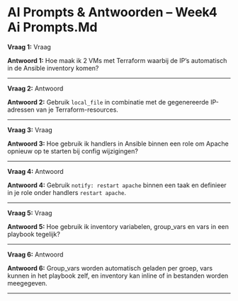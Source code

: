 # AI Prompts & Antwoorden – Week4 Ai Prompts.Md

**Vraag 1:** Vraag

**Antwoord 1:** Hoe maak ik 2 VMs met Terraform waarbij de IP’s automatisch in de Ansible inventory komen?

---

**Vraag 2:** Antwoord

**Antwoord 2:** Gebruik `local_file` in combinatie met de gegenereerde IP-adressen van je Terraform-resources.

---

**Vraag 3:** Vraag

**Antwoord 3:** Hoe gebruik ik handlers in Ansible binnen een role om Apache opnieuw op te starten bij config wijzigingen?

---

**Vraag 4:** Antwoord

**Antwoord 4:** Gebruik `notify: restart apache` binnen een taak en definieer in je role onder handlers `restart apache`.

---

**Vraag 5:** Vraag

**Antwoord 5:** Hoe gebruik ik inventory variabelen, group_vars en vars in een playbook tegelijk?

---

**Vraag 6:** Antwoord

**Antwoord 6:** Group_vars worden automatisch geladen per groep, vars kunnen in het playbook zelf, en inventory kan inline of in bestanden worden meegegeven.

---

